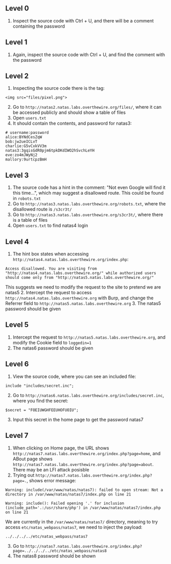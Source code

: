 ## Level 0
1. Inspect the source code with Ctrl + U, and there will be a comment containing the password

## Level 1
1. Again, inspect the source code with Ctrl + U, and find the comment with the password

## Level 2
1. Inspecting the source code there is the tag:
```
<img src="files/pixel.png">
```
2. Go to `http://natas2.natas.labs.overthewire.org/files/`, where it can be accessed publicly and should show a table of files
3. Open `users.txt`
4. It should contain the contents, and password for natas3:
```
# username:password
alice:BYNdCesZqW
bob:jw2ueICLvT
charlie:G5vCxkVV3m
natas3:3gqisGdR0pjm6tpkDKdIWO2hSvchLeYH
eve:zo4mJWyNj2
mallory:9urtcpzBmH
```

## Level 3
1. The source code has a hint in the comment: "Not even Google will find it this time...", which may suggest a disallowed route. This could be found in `robots.txt`
2. Go to `http://natas3.natas.labs.overthewire.org/robots.txt`, where the disallowed route is `/s3cr3t/`
3. Go to `http://natas3.natas.labs.overthewire.org/s3cr3t/`, where there is a table of files
4. Open `users.txt` to find natas4 login

## Level 4
1. The hint box states when accessing `http://natas4.natas.labs.overthewire.org/index.php`:
```
Access disallowed. You are visiting from "http://natas4.natas.labs.overthewire.org/" while authorized users should come only from "http://natas5.natas.labs.overthewire.org/"
```
This suggests we need to modify the request to the site to pretend we are natas5
2. Intercept the request to access `http://natas4.natas.labs.overthewire.org` with Burp, and change the Referrer field to `http://natas5.natas.labs.overthewire.org`
3. The natas5 password should be given

## Level 5
1. Intercept the request to `http://natas5.natas.labs.overthewire.org`, and modify the Cookie field to `loggedin=1`
2. The natas6 password should be given

## Level 6
1. View the source code, where you can see an included file:
```
include "includes/secret.inc";
```
2. Go to `http://natas6.natas.labs.overthewire.org/includes/secret.inc`, where you find the secret:
```
$secret = "FOEIUWGHFEEUHOFUOIU";
```
3. Input this secret in the home page to get the password natas7

## Level 7
1. When clicking on Home page, the URL shows `http://natas7.natas.labs.overthewire.org/index.php?page=home`, and ABout page shows `http://natas7.natas.labs.overthewire.org/index.php?page=about`. There may be an LFI attack posisble
2. Trying out `http://natas7.natas.labs.overthewire.org/index.php?page=.`, shows error message:
```
Warning: include(/var/www/natas/natas7): failed to open stream: Not a directory in /var/www/natas/natas7/index.php on line 21

Warning: include(): Failed opening '.' for inclusion (include_path='.:/usr/share/php') in /var/www/natas/natas7/index.php on line 21
```
We are currently in the `/var/www/natas/natas7/` directory, meaning to try access `etc/natas_webpass/natas7`, we need to inject the payload:
```
../../../../etc/natas_webpass/natas7
```
3. Go to `http://natas7.natas.labs.overthewire.org/index.php?page=../../../../etc/natas_webpass/natas8`
4. The natas8 password should be shown